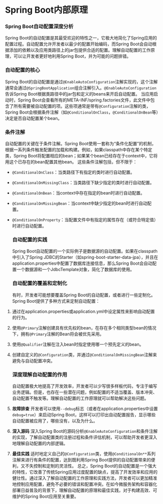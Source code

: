 # Spring Boot内部原理

### Spring Boot自动配置深度分析

Spring Boot的自动配置是其最受欢迎的特性之一，它极大地简化了Spring应用的配置过程。自动配置允许开发者以最少的配置开始编码，而Spring Boot会自动根据添加的依赖以及应用类路径上的jar包提供合适的配置。理解自动配置的工作原理，可以让开发者更好地利用Spring Boot，并为可能的问题排错。

### 自动配置的核心

Spring Boot的自动配置是通过`@EnableAutoConfiguration`注解实现的，这个注解通常会通过`@SpringBootApplication`组合注解引入。`@EnableAutoConfiguration`告诉Spring Boot根据类路径中的jar包和定义的beans来开启自动配置。
当应用启动时，Spring Boot会查看所有的META-INF/spring.factories文件，此文件中包含了所有需要被自动配置的项。这些项通常是带有`@Configuration`注解的类，Spring Boot会根据条件注解（如`@ConditionalOnClass`，`@ConditionalOnBean`等）决定是否自动配置某个bean。

### 条件注解

自动配置的关键在于条件注解。Spring Boot使用一套称为“条件化配置”的机制，根据一系列条件触发配置的加载和构建。例如，如果classpath中存在某个特定类，Spring Boot将配置相应的bean；如果某个bean已经存在于context中，它将用这个已存在的bean配置其他bean。
这些条件注解包括，但不限于：

- `@ConditionalOnClass`：当类路径下有指定的类时进行自动配置。

- `@ConditionalOnMissingClass`：当类路径下缺少指定的类时进行自动配置。

- `@ConditionalOnBean`：当context中存在指定的bean时进行自动配置。

- `@ConditionalOnMissingBean`：当context中缺少指定的bean时进行自动配置。

- `@ConditionalOnProperty`：当配置文件中有指定的属性存在（或符合特定值）时进行自动配置。
  
  ### 自动配置的实践
  
  Spring Boot自动配置的一个实际例子是数据源的自动配置。如果在classpath中引入了Spring JDBC的Starter（如spring-boot-starter-data-jpa），并且在application.properties中配置了数据库连接信息，那么Spring Boot会自动配置一个数据源和一个JdbcTemplate对象，简化了数据库的使用。
  
  ### 自动配置的覆盖和定制化
  
  有时，开发者可能想要覆盖Spring Boot的自动配置，或者进行一些定制化。Spring Boot提供了多种方式来定制自动配置：
1. 通过在application.properties或application.yml中设定属性来影响自动配置的行为。

2. 使用`@Primary`注解创建具有优先权的bean，在存在多个相同类型bean的情况下，拥有`@Primary`注解的Bean将会被优先采用。

3. 使用`@Qualifier`注解在注入bean时指定使用哪一个预先定义的bean。

4. 创建自定义的`@Configuration`类，并通过`@ConditionalOnMissingBean`注解来避免与自动配置冲突。
   
   ### 深度理解自动配置的作用
   
   自动配置极大地提高了开发效率，开发者可以少写很多样板代码，专注于编写业务逻辑。但是，也存在一些潜在问题，例如配置的不适当覆盖、版本冲突、自动配置不触发等。理解自动配置的工作原理就可以帮助解决这些问题。

5. **故障排查**
   开发者可以使用`--debug`标志（或者在application.properties中设置`debug=true`）来启动Spring Boot，这样可以打印出自动配置报告，显示哪些自动配置被应用了，哪些没有，以及为什么。

6. **深入源码**
   深入Spring Boot的源码分析`@EnableAutoConfiguration`和条件注解的实现，了解自动配置类的注册过程和条件评估机制，可以帮助开发者更深入地理解自动配置的内部逻辑。

7. **最佳实践**
   适时地定义自己的`@Configuration`类，使用`@ConditionalOn**`系列注解来进行有条件的配置，达到既利用Spring Boot提供的自动配置带来的便利，又不失控制和定制的灵活性。
   总之，Spring Boot的自动配置是一个强大的特性，它改善了传统Spring应用过度配置的缺点，提高了开发效率和应用的健壮性。通过深入了解自动配置的工作原理和实践方法，开发者可以更加精准地控制应用配置，避免不必要的错误和配置冲突。在如今微服务架构和容器化部署日益普及的背景下，理解自动配置的原理和最佳实践，对于构建高效、可维护的Spring Boot应用至关重要。
